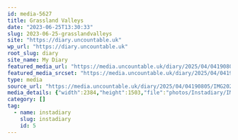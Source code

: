 ```yaml
---
id: media-5627
title: Grassland Valleys
date: "2023-06-25T13:30:33"
slug: 2023-06-25-grasslandvalleys
site: "https://diary.uncountable.uk"
wp_url: "https://diary.uncountable.uk"
root_slug: diary
site_name: My Diary
featured_media_url: "https://media.uncountable.uk/diary/2025/04/04190805/IMG20230625143033-edited.webp"
featured_media_srcset: "https://media.uncountable.uk/diary/2025/04/04190805/IMG20230625143033-edited-300x189.webp 300w, https://media.uncountable.uk/diary/2025/04/04190805/IMG20230625143033-edited-1024x646.webp 1024w, https://media.uncountable.uk/diary/2025/04/04190805/IMG20230625143033-edited-150x150.webp 150w, https://media.uncountable.uk/diary/2025/04/04190805/IMG20230625143033-edited-640x403.webp 640w, https://media.uncountable.uk/diary/2025/04/04190805/IMG20230625143033-edited.webp 2384w"
type: media
source_url: "https://media.uncountable.uk/diary/2025/04/04190805/IMG20230625143033-edited.webp"
media_details: {"width":2384,"height":1503,"file":"photos/Instadiary/IMG20230625143033-edited.webp","filesize":168962,"sizes":{"medium":{"file":"IMG20230625143033-edited-300x189.webp","width":300,"height":189,"filesize":10446,"mime_type":"image/webp","source_url":"https://media.uncountable.uk/diary/2025/04/04190805/IMG20230625143033-edited-300x189.webp"},"large":{"file":"IMG20230625143033-edited-1024x646.webp","width":1024,"height":646,"filesize":81186,"mime_type":"image/webp","source_url":"https://media.uncountable.uk/diary/2025/04/04190805/IMG20230625143033-edited-1024x646.webp"},"thumbnail":{"file":"IMG20230625143033-edited-150x150.webp","width":150,"height":150,"filesize":4916,"mime_type":"image/webp","source_url":"https://media.uncountable.uk/diary/2025/04/04190805/IMG20230625143033-edited-150x150.webp"},"mobwidth":{"file":"IMG20230625143033-edited-640x403.webp","width":640,"height":403,"filesize":37738,"mime_type":"image/webp","source_url":"https://media.uncountable.uk/diary/2025/04/04190805/IMG20230625143033-edited-640x403.webp"},"full":{"file":"IMG20230625143033-edited.webp","width":2384,"height":1503,"mime_type":"image/webp","source_url":"https://media.uncountable.uk/diary/2025/04/04190805/IMG20230625143033-edited.webp"}},"image_meta":{"aperture":"0","credit":"","camera":"","caption":"","created_timestamp":"0","copyright":"","focal_length":"0","iso":"0","shutter_speed":"0","title":"","orientation":"0","keywords":[]}}
category: []
tag:
  - name: instadiary
    slug: instadiary
    id: 5
---
```


